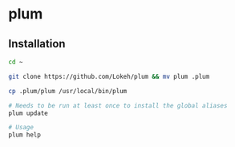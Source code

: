 # plum

## Installation

```sh
cd ~

git clone https://github.com/Lokeh/plum && mv plum .plum

cp .plum/plum /usr/local/bin/plum

# Needs to be run at least once to install the global aliases
plum update

# Usage
plum help
```
